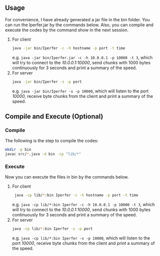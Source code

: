 ## Usage

For convenience, I have already generated a jar file in the bin folder. You can run the Iperfer.jar by the commands below. Also, you can compile and execute the codes by the command show in the next session.
1. For client
    ```bash
    java -jar bin/Iperfer -c -h hostname -p port -t time
    ```
    e.g. ```java -jar bin/Iperfer.jar -c -h 10.0.0.1 -p 10000 -t 3```, which will try to connect to the *10.0.0.1:10000*, send chunks with 1000 bytes continuously for 3 seconds and print a summary of the speed.
2. For server
    ```bash
    java -jar bin/Iperfer -s -p port
    ```
    e.g. ```java -jar bin/Iperfer -s -p 10000```, which will listen to the port *10000*, receive byte chunks from the client and print a summary of the speed.

## Compile and Execute (Optional)

### Compile

The following is the step to compile the codes:
```bash
mkdir -p bin
javac src/*.java -d bin -cp "lib/*"
```

### Execute

Now you can execute the files in bin by the commands below.
1. For client
   ```bash
    java -cp lib/*:bin Iperfer -c -h hostname -p port -t time
    ```
    e.g. ```java -cp lib/*:bin Iperfer -c -h 10.0.0.1 -p 10000 -t 3```, which will try to connect to the *10.0.0.1:10000*, send chunks with 1000 bytes continuously for 3 seconds and print a summary of the speed.
2. For server
    ```bash
    java -cp lib/*:bin Iperfer -s -p port
    ```
    e.g. ```java -cp lib/*:bin Iperfer -s -p 10000```, which will listen to the port *10000*, receive byte chunks from the client and print a summary of the speed.




